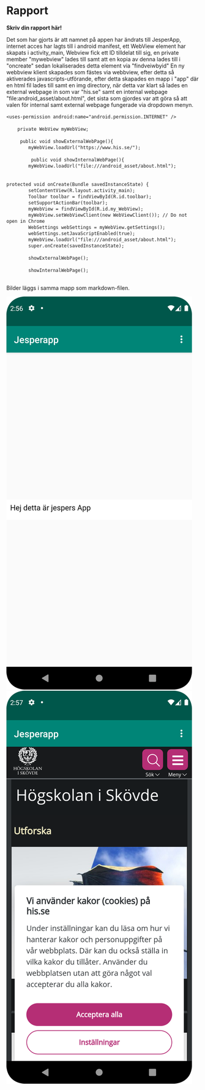
# Rapport

**Skriv din rapport här!**

Det som har gjorts är att namnet på appen har ändrats till JesperApp, internet acces har lagts till i android manifest, ett WebView element har skapats i activity_main, Webview fick ett ID tilldelat till sig, en private member "mywebview" lades till samt att en kopia av denna lades till i "oncreate" sedan lokaliserades detta element via "findveiwbyid"
En ny webbview klient skapades som fästes via webbview, efter detta så aktiverades javascripts-utförande, efter detta skapades en mapp i "app" där en html fil lades till samt en img directory, när detta var klart så lades en external webpage in som var "his.se" samt en internal webpage "file:android_asset/about.html", det sista som gjordes var att göra så att valen för internal samt external webpage fungerade via dropdown menyn.


```
<uses-permission android:name="android.permission.INTERNET" />

    private WebView myWebView;
    
     public void showExternalWebPage(){
        myWebView.loadUrl("https://www.his.se/");
        
         public void showInternalWebPage(){
        myWebView.loadUrl("file:///android_asset/about.html");


protected void onCreate(Bundle savedInstanceState) {
        setContentView(R.layout.activity_main);
        Toolbar toolbar = findViewById(R.id.toolbar);
        setSupportActionBar(toolbar);
        myWebView = findViewById(R.id.my_WebView);
        myWebView.setWebViewClient(new WebViewClient()); // Do not open in Chrome
        WebSettings webSettings = myWebView.getSettings();
        webSettings.setJavaScriptEnabled(true);
        myWebView.loadUrl("file:///android_asset/about.html");
        super.onCreate(savedInstanceState);
        
        showExternalWebPage();
        
        showInternalWebPage();
            

```

Bilder läggs i samma mapp som markdown-filen.

![](internal%20img.png)
![](external%20img.png)

